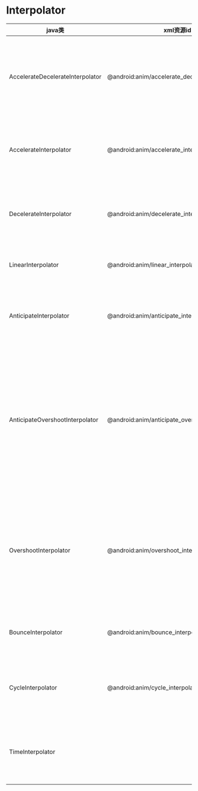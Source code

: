 # Interpolator


 | java类 | xml资源id | 说明 | 
 | ------ | ------ | ------ | 
 | AccelerateDecelerateInterpolator | @android:anim/accelerate_decelerate_interpolator | 其变化开始和结束速率较慢，中间加速 | 
 | AccelerateInterpolator | @android:anim/accelerate_interpolator | 其变化开始速率较慢，后面加速 | 
 | DecelerateInterpolator | @android:anim/decelerate_interpolator | 其变化开始速率较快，后面减速 | 
 | LinearInterpolator | @android:anim/linear_interpolator | 其变化速率恒定 | 
 | AnticipateInterpolator | @android:anim/anticipate_interpolator | 其变化开始向后甩，然后向前
 | AnticipateOvershootInterpolator | @android:anim/anticipate_overshoot_interpolator | 其变化开始向后甩，然后向前甩，过冲到目标值，最后又回到了终值 | 
 | OvershootInterpolator | @android:anim/overshoot_interpolator | 其变化开始向前甩，过冲到目标值，最后又回到了终值 | 
 | BounceInterpolator | @android:anim/bounce_interpolator | 其变化在结束时反弹 | 
 | CycleInterpolator | @android:anim/cycle_interpolator | 循环播放，其速率为正弦曲线 | 
 | TimeInterpolator |   | 一个接口，可以自定义插值器 | 

